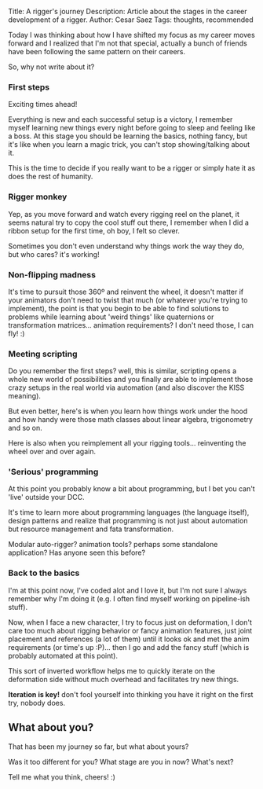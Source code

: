 Title: A rigger's journey
Description: Article about the stages in the career development of a rigger.
Author: Cesar Saez
Tags: thoughts, recommended

Today I was thinking about how I have shifted my focus as my career
moves forward and I realized that I'm not that special, actually a bunch
of friends have been following the same pattern on their careers.

So, why not write about it?

### First steps
Exciting times ahead!

Everything is new and each successful setup is a victory, I remember myself
learning new things every night before going to sleep and feeling like a
boss. At this stage you should be learning the basics, nothing fancy, but
it's like when you learn a magic trick, you can't stop showing/talking
about it.

This is the time to decide if you really want to be a rigger or simply
hate it as does the rest of humanity.

### Rigger monkey
Yep, as you move forward and watch every rigging reel on the planet, it
seems natural try to copy the cool stuff out there, I remember when I did
a ribbon setup for the first time, oh boy, I felt so clever.

Sometimes you don't even understand why things work the way they do, but
who cares? it's working!

### Non-flipping madness
It's time to pursuit those 360º and reinvent the wheel, it doesn't matter
if your animators don't need to twist that much (or whatever you're trying
to implement), the point is that you begin to be able to find solutions
to problems while learning about 'weird things' like quaternions or
transformation matrices... animation requirements? I don't need those,
I can fly! :)

### Meeting scripting
Do you remember the first steps? well, this is similar, scripting opens
a whole new world of possibilities and you finally are able to implement
those crazy setups in the real world via automation (and also discover
the KISS meaning).

But even better, here's is when you learn how things work under the hood
and how handy were those math classes about linear algebra, trigonometry
and so on.

Here is also when you reimplement all your rigging tools... reinventing
the wheel over and over again.

### 'Serious' programming
At this point you probably know a bit about programming, but I bet you
can't 'live' outside your DCC.

It's time to learn more about programming languages (the language itself),
design patterns and realize that programming is not just about automation
but resource management and fata transformation.

Modular auto-rigger? animation tools? perhaps some standalone application?
Has anyone seen this before?

### Back to the basics
I'm at this point now, I've coded alot and I love it, but I'm not sure I
always remember why I'm doing it (e.g. I often find myself working on
pipeline-ish stuff).

Now, when I face a new character, I try to focus just on deformation, I don't
care too much about rigging behavior or fancy animation features, just joint
placement and references (a lot of them) until it looks ok and met the
anim requirements (or time's up :P)... then I go and add the fancy stuff
(which is probably automated at this point).

This sort of inverted workflow helps me to quickly iterate on the deformation
side without much overhead and facilitates try new things.

**Iteration is key!** don't fool yourself into thinking you have it right
on the first try, nobody does.

## What about you?
That has been my journey so far, but what about yours?

Was it too different for you?
What stage are you in now?
What's next?

Tell me what you think, cheers! :)
